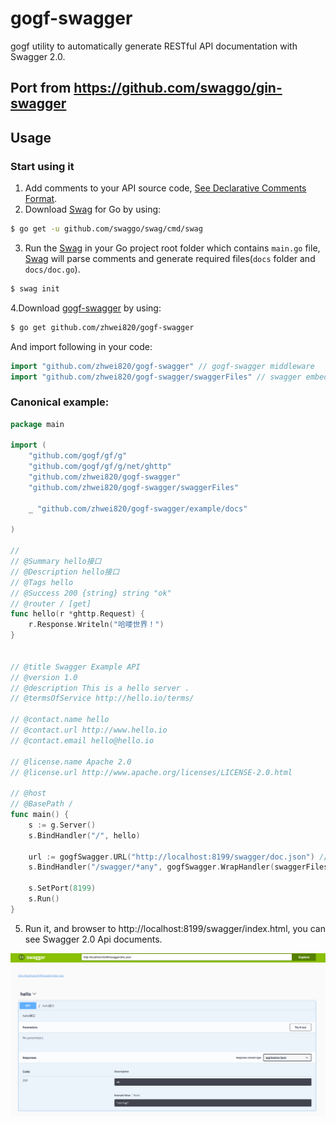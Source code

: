# gogf-swagger

gogf utility to automatically generate RESTful API documentation with Swagger 2.0.

## Port from https://github.com/swaggo/gin-swagger

## Usage

### Start using it
1. Add comments to your API source code, [See Declarative Comments Format](https://swaggo.github.io/swaggo.io/declarative_comments_format/).
2. Download [Swag](https://github.com/swaggo/swag) for Go by using:
```sh
$ go get -u github.com/swaggo/swag/cmd/swag
```

3. Run the [Swag](https://github.com/swaggo/swag) in your Go project root folder which contains `main.go` file, [Swag](https://github.com/swaggo/swag) will parse comments and generate required files(`docs` folder and `docs/doc.go`).
```sh
$ swag init
```
4.Download [gogf-swagger]() by using:
```sh
$ go get github.com/zhwei820/gogf-swagger
```
And import following in your code:

```go
import "github.com/zhwei820/gogf-swagger" // gogf-swagger middleware
import "github.com/zhwei820/gogf-swagger/swaggerFiles" // swagger embed files

```

### Canonical example:

```go
package main

import (
	"github.com/gogf/gf/g"
	"github.com/gogf/gf/g/net/ghttp"
	"github.com/zhwei820/gogf-swagger"
	"github.com/zhwei820/gogf-swagger/swaggerFiles"

    _ "github.com/zhwei820/gogf-swagger/example/docs"

)

//
// @Summary hello接口
// @Description hello接口
// @Tags hello
// @Success 200 {string} string	"ok"
// @router / [get]
func hello(r *ghttp.Request) {
	r.Response.Writeln("哈喽世界！")
}


// @title Swagger Example API
// @version 1.0
// @description This is a hello server .
// @termsOfService http://hello.io/terms/

// @contact.name hello
// @contact.url http://www.hello.io
// @contact.email hello@hello.io

// @license.name Apache 2.0
// @license.url http://www.apache.org/licenses/LICENSE-2.0.html

// @host
// @BasePath /
func main() {
	s := g.Server()
	s.BindHandler("/", hello)

	url := gogfSwagger.URL("http://localhost:8199/swagger/doc.json") //The url pointing to API definition
	s.BindHandler("/swagger/*any", gogfSwagger.WrapHandler(swaggerFiles.Handler, url))

	s.SetPort(8199)
	s.Run()
}
```

5. Run it, and browser to http://localhost:8199/swagger/index.html, you can see Swagger 2.0 Api documents.

![swagger_index.html](img/Selection_022.png)

